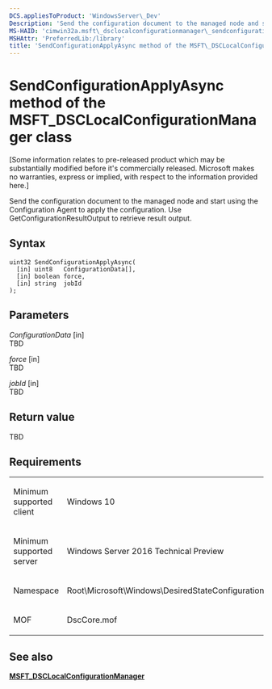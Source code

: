 ```yaml
---
DCS.appliesToProduct: 'WindowsServer\_Dev'
Description: 'Send the configuration document to the managed node and start using the Configuration Agent to apply the configuration. Use GetConfigurationResultOutput to retrieve result output.'
MS-HAID: 'cimwin32a.msft\_dsclocalconfigurationmanager\_sendconfigurationapplyasync'
MSHAttr: 'PreferredLib:/library'
title: 'SendConfigurationApplyAsync method of the MSFT\_DSCLocalConfigurationManager class'
---
```


# SendConfigurationApplyAsync method of the MSFT\_DSCLocalConfigurationManager class


\[Some information relates to pre-released product which may be substantially modified before it's commercially released. Microsoft makes no warranties, express or implied, with respect to the information provided here.\]

Send the configuration document to the managed node and start using the Configuration Agent to apply the configuration. Use GetConfigurationResultOutput to retrieve result output.

Syntax
------

```mof
uint32 SendConfigurationApplyAsync(
  [in] uint8   ConfigurationData[],
  [in] boolean force,
  [in] string  jobId
);
```

Parameters
----------

*ConfigurationData* \[in\]  
TBD

*force* \[in\]  
TBD

*jobId* \[in\]  
TBD

Return value
------------

TBD

Requirements
------------

<table>
<colgroup>
<col width="50%" />
<col width="50%" />
</colgroup>
<tbody>
<tr class="odd">
<td align="left"><p>Minimum supported client</p></td>
<td align="left"><p>Windows 10</p></td>
</tr>
<tr class="even">
<td align="left"><p>Minimum supported server</p></td>
<td align="left"><p>Windows Server 2016 Technical Preview</p></td>
</tr>
<tr class="odd">
<td align="left"><p>Namespace</p></td>
<td align="left"><p>Root\Microsoft\Windows\DesiredStateConfiguration</p></td>
</tr>
<tr class="even">
<td align="left"><p>MOF</p></td>
<td align="left">DscCore.mof</td>
</tr>
</tbody>
</table>

## <span id="see_also"></span>See also


[**MSFT\_DSCLocalConfigurationManager**](msft-dsclocalconfigurationmanager.md)

 

 



